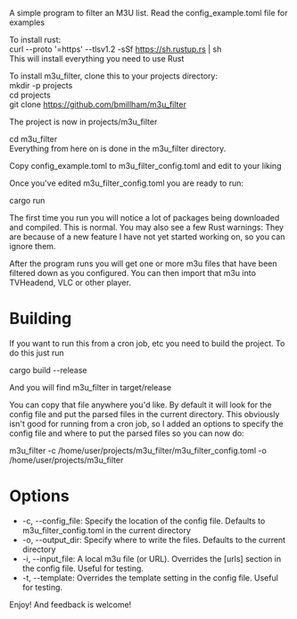 A simple program to filter an M3U list.
Read the config_example.toml file for examples

To install rust:\
curl --proto '=https' --tlsv1.2 -sSf https://sh.rustup.rs | sh\
This will install everything you need to use Rust

To install m3u\_filter, clone this to your projects directory:\
mkdir -p projects\
cd projects\
git clone https://github.com/bmillham/m3u_filter

The project is now in projects/m3u\_filter

cd m3u\_filter\
Everything from here on is done in the m3u\_filter directory.

Copy config_example.toml to m3u\_filter\_config.toml and edit to your liking

Once you've edited m3u\_filter\_config.toml you are ready to run:

cargo run

The first time you run you will notice a lot of packages being downloaded and compiled.
This is normal.
You may also see a few Rust warnings: They are because of a new feature I have
not yet started working on, so you can ignore them.

After the program runs you will get one or more m3u files that have been filtered down
as you configured. You can then import that m3u into TVHeadend, VLC or other player.

# Building
If you want to run this from a cron job, etc you need to build the project. To do this just run

cargo build --release

And you will find m3u_filter in target/release

You can copy that file anywhere you'd like. By default it will look for the config file and put the parsed files in the current directory.
This obviously isn't good for running from a cron job, so I added an options to specify the config file and where to put the parsed files so you can now do:

m3u_filter -c /home/user/projects/m3u\_filter/m3u\_filter\_config.toml -o /home/user/projects/m3u\_filter

# Options
+ -c, --config\_file: Specify the location of the config file. Defaults to m3u\_filter\_config.toml in the current directory
+ -o, --output\_dir: Specify where to write the files. Defaults to the current directory
+ -i, --input\_file: A local m3u file (or URL). Overrides the [urls] section in the config file. Useful for testing.
+ -t, --template: Overrides the template setting in the config file. Useful for testing.

Enjoy! And feedback is welcome!
